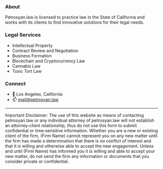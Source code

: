 ### About

Petrosyan.law is licensed to practice law in the State of California and works with its clients to find innovative solutions for their legal needs. 

### Legal Services
- Intellectual Property 
- Contract Review and Negotiation
- Business Formation
- Blockchain and Cryptocurrency Law
- Cannabis Law
- Toxic Tort Law

### Connect
- 📍 Los Angeles, California
- 📫 mail@petrosyan.law

------------------
Important Disclaimer: The use of this website as means of contacting petrosyan.law or any individual attorney of petrosyan.law will not establish an attorney‐client relationship, thus do not use this form to submit confidential or time‐sensitive information. Whether you are a new or existing client of the firm, (Firm Name) cannot represent you on any new matter until the firm has made a determination that there is no conflict of interest and that it is willing and otherwise able to accept the new engagement. Unless and until (Firm Name) has informed you it is willing and able to accept your new matter, do not send the firm any information or documents that you consider private or confidential.
